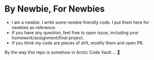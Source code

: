 # By Newbie, For Newbies
* I am a newbie. I write some newbie friendly code. I put them here for newbies as reference.
* If you have any question, feel free to open issue, including your homework/assignment/final project.
* If you think my code are pieces of sh!t, modify them and open PR.

By the way this repo is somehow in Arctic Code Vault.... :shrug:
